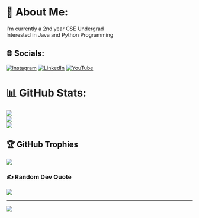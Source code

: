 # 💫 About Me:
I'm currently a 2nd year CSE Undergrad<br>Interested in Java and Python Programming<br>

## 🌐 Socials:
[![Instagram](https://img.shields.io/badge/Instagram-%23E4405F.svg?logo=Instagram&logoColor=white)](https://instagram.com/tayyab_7404) [![LinkedIn](https://img.shields.io/badge/LinkedIn-%230077B5.svg?logo=linkedin&logoColor=white)](https://www.linkedin.com/in/tayyab-tavvagunta-126a8b244/) [![YouTube](https://img.shields.io/badge/YouTube-%23FF0000.svg?logo=YouTube&logoColor=white)](https://youtube.com/@Tayyab7404) 

# 📊 GitHub Stats:
![](https://github-readme-stats.vercel.app/api?username=Tayyab7404&theme=darcula&hide_border=false&include_all_commits=false&count_private=false)<br/>
![](https://github-readme-streak-stats.herokuapp.com/?user=Tayyab7404&theme=darcula&hide_border=false)<br/>
![](https://github-readme-stats.vercel.app/api/top-langs/?username=Tayyab7404&theme=darcula&hide_border=false&include_all_commits=false&count_private=false&layout=compact)

## 🏆 GitHub Trophies
![](https://github-profile-trophy.vercel.app/?username=Tayyab7404&theme=nord&no-frame=false&no-bg=false&margin-w=4)

### ✍️ Random Dev Quote
![](https://quotes-github-readme.vercel.app/api?type=horizontal&theme=dark)

---
[![](https://visitcount.itsvg.in/api?id=Tayyab7404&label=Profile%20Views&color=1&icon=5&pretty=false)](https://visitcount.itsvg.in)

<!-- Proudly created with GPRM ( https://gprm.itsvg.in ) -->
